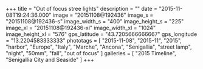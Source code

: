 +++
title = "Out of focus stree lights"
description = ""
date = "2015-11-08T19:24:36.000"
image = "20151108@192436"
image_s = "20151108@192436-s"
image_width_s = "400"
image_height_s = "225"
image_xl = "20151108@192436-xl"
image_width_xl = "1024"
image_height_xl = "576"
gps_latitude = "43.7205666666667"
gps_longitude = "13.2204583333333"
phototags = [ "2015-11-08", "2015-11", "2015", "harbor", "Europe", "Italy", "Marche", "Ancona", "Senigallia", "street lamp", "night", "50mm", "fall", "out of focus" ]
galleries = [ "2015 Timeline", "Senigallia City and Seaside" ]
+++
